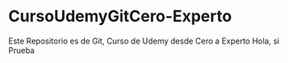 # CursoUdemyGitCero-Experto
Este Repositorio es de Git, Curso de Udemy desde Cero a Experto 
Hola, si Prueba

